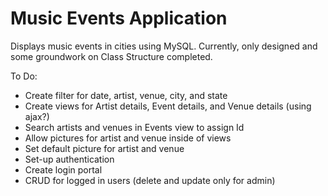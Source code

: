 # Music Events Application
Displays music events in cities using MySQL. Currently, only designed and some groundwork on Class Structure completed.

To Do:
- Create filter for date, artist, venue, city, and state
- Create views for Artist details, Event details, and Venue details (using ajax?)
- Search artists and venues in Events view to assign Id
- Allow pictures for artist and venue inside of views
- Set default picture for artist and venue 
- Set-up authentication
- Create login portal
- CRUD for logged in users (delete and update only for admin)
